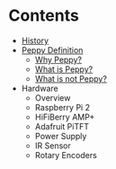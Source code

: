 # Contents
* [History](https://github.com/project-owner/Peppy/wiki/history)
* [Peppy Definition](https://github.com/project-owner/Peppy/wiki/definition)
    * [Why Peppy?](https://github.com/project-owner/Peppy/wiki/definition#why)
    * [What is Peppy?](https://github.com/project-owner/Peppy/wiki/definition#what)
    * [What is not Peppy?](https://github.com/project-owner/Peppy/wiki/definition#whatnot)
* Hardware
    * Overview
    * Raspberry Pi 2
    * HiFiBerry AMP+
    * Adafruit PiTFT
    * Power Supply
    * IR Sensor
    * Rotary Encoders

